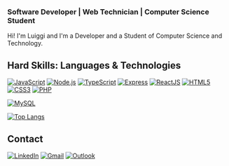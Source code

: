### Software Developer | Web Technician | Computer Science Student

Hi! I'm Luiggi and I'm a Developer and a Student of Computer Science and Technology.

## Hard Skills: Languages & Technologies
[![JavaScript](https://img.shields.io/badge/JavaScript-F7DF1E?style=for-the-badge&logo=javascript&logoColor=black)]()
[![Node.js](https://img.shields.io/badge/Node.js-43853D?style=for-the-badge&logo=node.js&logoColor=white)]()
[![TypeScript](https://img.shields.io/badge/TypeScript-007ACC?style=for-the-badge&logo=typescript&logoColor=white)]()
[![Express](https://img.shields.io/badge/Express.js-404D59?style=for-the-badge)]()
[![ReactJS](https://img.shields.io/badge/React-20232A?style=for-the-badge&logo=react&logoColor=61DAFB)]()
[![HTML5](https://img.shields.io/badge/HTML5-E34F26?style=for-the-badge&logo=html5&logoColor=white)]()
[![CSS3](https://img.shields.io/badge/CSS3-1572B6?style=for-the-badge&logo=css3&logoColor=white)]()
[![PHP](https://img.shields.io/badge/PHP-777BB4?style=for-the-badge&logo=php&logoColor=white)]()
<!-- [![Laravel](https://img.shields.io/badge/Laravel-FF2D20?style=for-the-badge&logo=laravel&logoColor=white)]() -->
[![MySQL](https://img.shields.io/badge/MySQL-00000F?style=for-the-badge&logo=mysql&logoColor=white)]()
<!-- [![Bootstrap](https://img.shields.io/badge/Bootstrap-563D7C?style=for-the-badge&logo=bootstrap&logoColor=white)]() -->
<!-- [![Taildwild](https://img.shields.io/badge/Tailwind_CSS-38B2AC?style=for-the-badge&logo=tailwind-css&logoColor=white)]() -->

<!-- ![Luiggi's GitHub stats](https://github-readme-stats.vercel.app/api?username=LuiggiOn&show_icons=true&theme=radical) -->

[![Top Langs](https://github-readme-stats.vercel.app/api/top-langs/?username=LuiggiOn&layout=compact)](https://github.com/anuraghazra/github-readme-stats)



## Contact
[![LinkedIn](https://img.shields.io/badge/LinkedIn-0077B5?style=for-the-badge&logo=linkedin&logoColor=white)](https://www.linkedin.com/in/luiggi-garcia/)
[![Gmail](https://img.shields.io/badge/Gmail-D14836?style=for-the-badge&logo=gmail&logoColor=white)](https://mailto:luiggipg2908@gmail.com)
[![Outlook](https://img.shields.io/badge/Microsoft_Outlook-0078D4?style=for-the-badge&logo=microsoft-outlook&logoColor=white)](https://mailto:luiggipgarcia@outlook.com)

